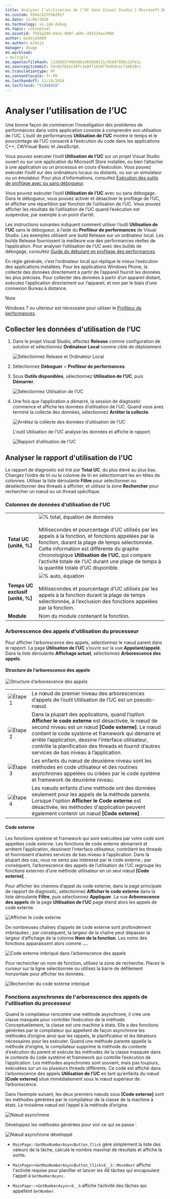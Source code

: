 ```yaml
---
title: Analyser l’utilisation de l’UC dans Visual Studio | Microsoft Docs
ms.custom: H1Hack27Feb2017
ms.date: 11/04/2018
ms.technology: vs-ide-debug
ms.topic: conceptual
ms.assetid: 7501a20d-04a1-480f-a69c-201524aa709d
author: mikejo5000
ms.author: mikejo
manager: douge
ms.workload:
- multiple
ms.openlocfilehash: 1129d5574903db1d658b8521c920d7858c2dfe1c
ms.sourcegitcommit: 54c65f81a138fc1e8ff1826f7bd9dcec710618cc
ms.translationtype: HT
ms.contentlocale: fr-FR
ms.lasthandoff: 11/19/2018
ms.locfileid: "51948918"
---
```

# <a name="analyze-cpu-usage"></a>Analyser l’utilisation de l’UC 

Une bonne façon de commencer l’investigation des problèmes de performances dans votre application consiste à comprendre son utilisation de l’UC. L’outil de performances **Utilisation de l’UC** montre le temps et le pourcentage de l’UC consacré à l’exécution du code dans les applications C++, C#/Visual Basic et JavaScript. 

Vous pouvez exécuter l’outil **Utilisation de l’UC** sur un projet Visual Studio ouvert ou sur une application du Microsoft Store installée, ou bien l’attacher à une application ou un processus en cours d’exécution. Vous pouvez exécuter l’outil sur des ordinateurs locaux ou distants, ou sur un simulateur ou un émulateur. Pour plus d’informations, consultez [Exécution des outils de profilage avec ou sans débogueur](../profiling/running-profiling-tools-with-or-without-the-debugger.md). 

Vous pouvez exécuter l’outil **Utilisation de l’UC** avec ou sans débogage. Dans le débogueur, vous pouvez activer et désactiver le profilage de l’UC, et afficher une répartition par fonction de l’utilisation de l’UC. Vous pouvez afficher les résultats de l’utilisation de l’UC quand l’exécution est suspendue, par exemple à un point d’arrêt.  

Les instructions suivantes indiquent comment utiliser l’outil **Utilisation de l’UC** sans le débogueur, à l’aide du **Profileur de performances** de Visual Studio. Les exemples utilisent une build Release sur un ordinateur local. Les builds Release fournissent la meilleure vue des performances réelles de l’application. Pour analyser l’utilisation de l’UC avec des builds de débogage, consultez [Guide du débutant en profilage des performances](../profiling/beginners-guide-to-performance-profiling.md).

En règle générale, c’est l’ordinateur local qui réplique le mieux l’exécution des applications installées. Pour les applications Windows Phone, la collecte des données directement à partir de l’appareil fournit les données les plus précises. Pour collecter des données à partir d’un appareil distant, exécutez l’application directement sur l’appareil, et non par le biais d’une connexion Bureau à distance. 

>[!NOTE]
>Windows 7 ou ultérieur est nécessaire pour utiliser le [Profileur de performances](../profiling/profiling-feature-tour.md).
  
##  <a name="collect-cpu-usage-data"></a>Collecter les données d'utilisation de l'UC  
  
1. Dans le projet Visual Studio, affectez **Release** comme configuration de solution et sélectionnez **Ordinateur Local** comme cible de déploiement.  
  
    ![Sélectionnez Release et Ordinateur Local](../profiling/media/cpuuse_selectreleaselocalmachine.png "Sélectionnez Release et Ordinateur Local")  
  
1. Sélectionnez **Déboguer** > **Profileur de performances**.  
  
1. Sous **Outils disponibles**, sélectionnez **Utilisation de l’UC**, puis **Démarrer**.  
  
    ![Sélectionnez Utilisation de l’UC](../profiling/media/cpuuse_lib_choosecpuusage.png "Sélectionnez Utilisation de l’UC")  
  
4. Une fois que l’application a démarré, la session de diagnostic commence et affiche les données d’utilisation de l’UC. Quand vous avez terminé la collecte des données, sélectionnez **Arrêter la collecte**.  
  
   ![Arrêtez la collecte des données d’utilisation de l’UC](../profiling/media/cpu_use_wt_stopcollection.png "Arrêtez la collecte des données d’utilisation de l’UC")  
  
   L'outil Utilisation de l'UC analyse les données et affiche le rapport.  
  
   ![Rapport d’utilisation de l’UC](../profiling/media/cpu_use_wt_report.png "Rapport d’utilisation de l’UC")  
  

## <a name="analyze-the-cpu-usage-report"></a>Analyser le rapport d'utilisation de l'UC  
  
Le rapport de diagnostic est trié par **Total UC**, du plus élevé au plus bas. Changez l’ordre de tri ou la colonne de tri en sélectionnant les en-têtes de colonnes. Utiliser la liste déroulante **Filtre** pour sélectionner ou désélectionner des threads à afficher, et utilisez la zone **Rechercher** pour rechercher un nœud ou un thread spécifique. 

###  <a name="BKMK_Call_tree_data_columns"></a> Colonnes de données d’utilisation de l’UC  

|||  
|-|-|  
|**Total UC [unité, %]**|![% total, équation de données](../profiling/media/cpu_use_wt_totalpercentequation.png "CPU_USE_WT_TotalPercentEquation")<br /><br /> Millisecondes et pourcentage d’UC utilisés par les appels à la fonction, et fonctions appelées par la fonction, durant la plage de temps sélectionnée. Cette information est différente du graphe chronologique **Utilisation de l’UC**, qui compare l’activité totale de l’UC durant une plage de temps à la quantité totale d’UC disponible.|  
|**Temps UC exclusif [unité, %]**|![% auto, équation](../profiling/media/cpu_use_wt_selflpercentequation.png "CPU_USE_WT_SelflPercentEquation")<br /><br /> Millisecondes et pourcentage d’UC utilisés par les appels à la fonction durant la plage de temps sélectionnée, à l’exclusion des fonctions appelées par la fonction.|  
|**Module**|Nom du module contenant la fonction.   
  
###  <a name="BKMK_The_CPU_Usage_call_tree"></a> Arborescence des appels d'utilisation du processeur 

Pour afficher l’arborescence des appels, sélectionnez le nœud parent dans le rapport. La page **Utilisation de l’UC** s’ouvre sur la vue **Appelant/appelé**. Dans la liste déroulante **Affichage actuel**, sélectionnez **Arborescence des appels**.  
  
####  <a name="BKMK_Call_tree_structure"></a> Structure de l’arborescence des appels  

 ![Structure d’arborescence des appels](../profiling/media/cpu_use_wt_getmaxnumbercalltree_annotated.png "Structure d’arborescence des appels")  
  
|||  
|-|-|  
|![Étape 1](../profiling/media/procguid_1.png "ProcGuid_1")|Le nœud de premier niveau des arborescences d’appels de l’outil Utilisation de l’UC est un pseudo-nœud.|  
|![Étape 2](../profiling/media/procguid_2.png "ProcGuid_2")|Dans la plupart des applications, quand l’option **Afficher le code externe** est désactivée, le nœud de second niveau est un nœud **[Code externe]**. Le nœud contient le code système et framework qui démarre et arrête l’application, dessine l’interface utilisateur, contrôle la planification des threads et fournit d’autres services de bas niveau à l’application.|  
|![Étape 3](../profiling/media/procguid_3.png "ProcGuid_3")|Les enfants du nœud de deuxième niveau sont les méthodes en code utilisateur et des routines asynchrones appelées ou créées par le code système et framework de deuxième niveau.|  
|![Étape 4](../profiling/media/procguid_4.png "ProcGuid_4")|Les nœuds enfants d’une méthode ont des données seulement pour les appels de la méthode parente. Lorsque l'option **Afficher le Code externe** est désactivée, les méthodes d'application peuvent également contenir un nœud **[Code externe]** .|  
  
####  <a name="BKMK_External_Code"></a> Code externe  

 Les fonctions système et framework qui sont exécutées par votre code sont appelées *code externe*. Les fonctions de code externe démarrent et arrêtent l’application, dessinent l’interface utilisateur, contrôlent les threads et fournissent d’autres services de bas niveau à l’application. Dans la plupart des cas, vous ne serez pas intéressé par le code externe ; par conséquent, l’arborescence des appels de l’utilisation de l’UC regroupe les fonctions externes d’une méthode utilisateur en un seul nœud **[Code externe]** .  
  
 Pour afficher les chemins d’appel du code externe, dans la page principale de rapport de diagnostic, sélectionnez **Afficher le code externe** dans la liste déroulante **Filtre**, puis sélectionnez **Appliquer**. La vue **Arborescence des appels** de la page **Utilisation de l’UC** page étend alors les appels de code externe.  
  
 ![Afficher le code externe](../profiling/media/cpu_use_wt_filterview.png "Afficher le code externe")  
  
 De nombreuses chaînes d’appels de code externe sont profondément imbriquées ; par conséquent, la largeur de la chaîne peut dépasser la largeur d’affichage de la colonne **Nom de la fonction**. Les noms des fonctions apparaissent alors comme **...**.  
  
 ![Code externe imbriqué dans l’arborescence des appels](../profiling/media/cpu_use_wt_showexternalcodetoowide.png "Code externe imbriqué dans l’arborescence des appels")  
  
 Pour rechercher un nom de fonction, utilisez la zone de recherche. Placez le curseur sur la ligne sélectionnée ou utilisez la barre de défilement horizontale pour afficher les données.  
  
 ![Rechercher du code externe imbriqué](../profiling/media/cpu_use_wt_showexternalcodetoowide_found.png "Rechercher du code externe imbriqué")  
  
###  <a name="BKMK_Asynchronous_functions_in_the_CPU_Usage_call_tree"></a> Fonctions asynchrones de l'arborescence des appels de l'utilisation du processeur  

 Quand le compilateur rencontre une méthode asynchrone, il crée une classe masquée pour contrôler l’exécution de la méthode. Conceptuellement, la classe est une machine à états. Elle a des fonctions générées par le compilateur qui appellent de façon asynchrone les méthodes d’origine ainsi que les rappels, le planificateur et les itérateurs nécessaires pour les exécuter. Quand une méthode parente appelle la méthode d’origine, le compilateur supprime la méthode du contexte d’exécution du parent et exécute les méthodes de la classe masquée dans le contexte du code système et framework qui contrôle l’exécution de l’application. Les méthodes asynchrones sont souvent, mais pas toujours, exécutées sur un ou plusieurs threads différents. Ce code est affiché dans l’arborescence des appels **Utilisation de l’UC** en tant qu’enfants du nœud **[Code externe]** situé immédiatement sous le nœud supérieur de l’arborescence.  

Dans l’exemple suivant, les deux premiers nœuds sous **[Code externe]** sont les méthodes générées par le compilateur de la classe de la machine à états. Le troisième nœud est l’appel à la méthode d’origine. 
  
![Nœud asynchrone](media/cpu_use_wt_getmaxnumberasync_selected.png "Nœud asynchrone")  

Développez les méthodes générées pour voir ce qui se passe :

![Nœud asynchrone développé](media/cpu_use_wt_getmaxnumberasync_expandedcalltree.png "Nœud asynchrone développé")  

- `MainPage::GetMaxNumberAsyncButton_Click` gère simplement la liste des valeurs de la tâche, calcule le nombre maximal de résultats et affiche la sortie.
  
- `MainPage+<GetMaxNumberAsyncButton_Click>d__3::MoveNext` affiche l'activité requise pour planifier et lancer les 48 tâches qui encapsulent l'appel à `GetNumberAsync`.
  
- `MainPage::<GetNumberAsync>b__b` affiche l’activité des tâches qui appellent `GetNumber`.
